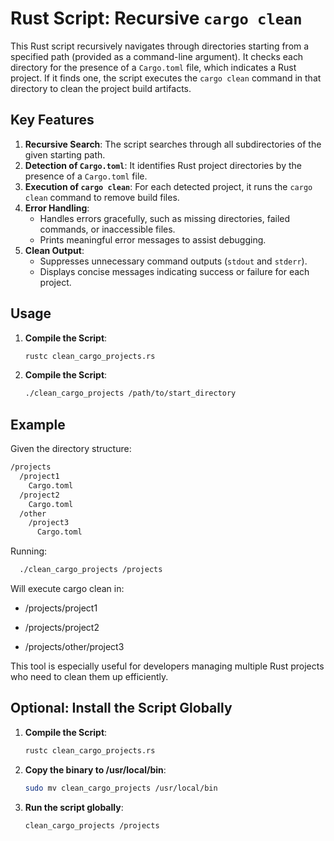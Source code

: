 # Rust Script: Recursive `cargo clean`

This Rust script recursively navigates through directories starting from a specified path (provided as a command-line argument). It checks each directory for the presence of a `Cargo.toml` file, which indicates a Rust project. If it finds one, the script executes the `cargo clean` command in that directory to clean the project build artifacts.

## Key Features
1. **Recursive Search**: The script searches through all subdirectories of the given starting path.
2. **Detection of `Cargo.toml`**: It identifies Rust project directories by the presence of a `Cargo.toml` file.
3. **Execution of `cargo clean`**: For each detected project, it runs the `cargo clean` command to remove build files.
4. **Error Handling**: 
   - Handles errors gracefully, such as missing directories, failed commands, or inaccessible files.
   - Prints meaningful error messages to assist debugging.
5. **Clean Output**:
   - Suppresses unnecessary command outputs (`stdout` and `stderr`).
   - Displays concise messages indicating success or failure for each project.

## Usage
1. **Compile the Script**:
   ```bash
   rustc clean_cargo_projects.rs

2. **Compile the Script**:
   ```bash
   ./clean_cargo_projects /path/to/start_directory

## Example
Given the directory structure:

```bash
/projects
  /project1
    Cargo.toml
  /project2
    Cargo.toml
  /other
    /project3
      Cargo.toml
```

Running:
  ```bash
    ./clean_cargo_projects /projects
  ```

Will execute cargo clean in:

- /projects/project1

- /projects/project2

- /projects/other/project3

This tool is especially useful for developers managing multiple Rust projects who need to clean them up efficiently.

## Optional: Install the Script Globally
1. **Compile the Script**:
   ```bash
   rustc clean_cargo_projects.rs

2. **Copy the binary to /usr/local/bin**:
   ```bash
   sudo mv clean_cargo_projects /usr/local/bin

2. **Run the script globally**:
   ```bash
   clean_cargo_projects /projects
